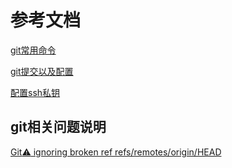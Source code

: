 # 参考文档

[git常用命令](https://note.youdao.com/s/7DPW6tF6)

[git提交以及配置](https://note.youdao.com/s/JaE2Waj1)

[配置ssh私钥](https://note.youdao.com/s/68oEbu8M)

## git相关问题说明

[Git:warning: ignoring broken ref refs/remotes/origin/HEAD](https://blog.csdn.net/lingyanpi/article/details/78085440?utm_source=blogxgwz2)

